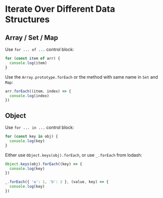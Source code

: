 # Iterate Over Different Data Structures

## Array / Set / Map

Use `for ... of ...` control block:
```javascript
for (const item of arr) {
  console.log(item)
}
```

Use the `Array.prototype.forEach` or the method with same name in `Set` and `Map`:
```javascript
arr.forEach((item, index) => {
  console.log(index)
})
```

## Object

Use `for ... in ...` control block:
```javascript
for (const key in obj) {
  console.log(key)
}
```

Either use `Object.keys(obj).forEach`, or use `_.forEach` from lodash:
```javascript
Object.keys(obj).forEach((key) => {
  console.log(key)
})

_.forEach({ 'a': 1, 'b': 2 }, (value, key) => {
  console.log(key)
})
```
